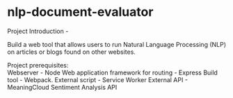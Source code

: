 # nlp-document-evaluator
Project Introduction - 

Build a web tool that allows users to run Natural Language Processing (NLP) on articles or blogs found on other websites.

Project prerequisites:  
Webserver - Node
Web application framework for routing - Express
Build tool - Webpack.
External script - Service Worker 
External API - MeaningCloud Sentiment Analysis API 
